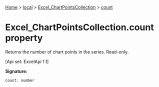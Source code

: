 [Home](./index) &gt; [local](local.md) &gt; [Excel\_ChartPointsCollection](local.excel_chartpointscollection.md) &gt; [count](local.excel_chartpointscollection.count.md)

# Excel\_ChartPointsCollection.count property

Returns the number of chart points in the series. Read-only. 

 \[Api set: ExcelApi 1.1\]

**Signature:**
```javascript
count: number
```
